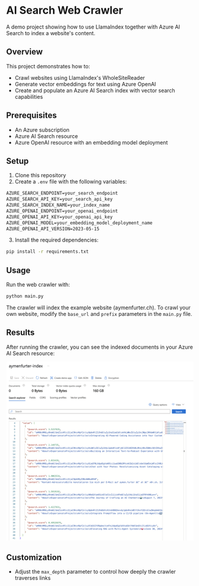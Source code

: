 # AI Search Web Crawler

A demo project showing how to use LlamaIndex together with Azure AI Search to index a website's content.

## Overview

This project demonstrates how to:
- Crawl websites using LlamaIndex's WholeSiteReader
- Generate vector embeddings for text using Azure OpenAI
- Create and populate an Azure AI Search index with vector search capabilities

## Prerequisites

- An Azure subscription
- Azure AI Search resource
- Azure OpenAI resource with an embedding model deployment

## Setup

1. Clone this repository
2. Create a `.env` file with the following variables:
```
AZURE_SEARCH_ENDPOINT=your_search_endpoint
AZURE_SEARCH_API_KEY=your_search_api_key
AZURE_SEARCH_INDEX_NAME=your_index_name
AZURE_OPENAI_ENDPOINT=your_openai_endpoint
AZURE_OPENAI_API_KEY=your_openai_api_key
AZURE_OPENAI_MODEL=your_embedding_model_deployment_name
AZURE_OPENAI_API_VERSION=2023-05-15
```
3. Install the required dependencies:
```bash
pip install -r requirements.txt
```

## Usage

Run the web crawler with:

```bash
python main.py
```

The crawler will index the example website (aymenfurter.ch). To crawl your own website, modify the `base_url` and `prefix` parameters in the `main.py` file.

## Results

After running the crawler, you can see the indexed documents in your Azure AI Search resource:

![Azure AI Search Results](preview.png)

## Customization

- Adjust the `max_depth` parameter to control how deeply the crawler traverses links